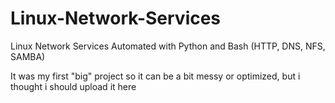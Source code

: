 # Linux-Network-Services
Linux Network Services Automated with Python and Bash (HTTP, DNS, NFS, SAMBA)

It was my first "big" project so it can be a bit messy or optimized, but i thought i should upload it here
